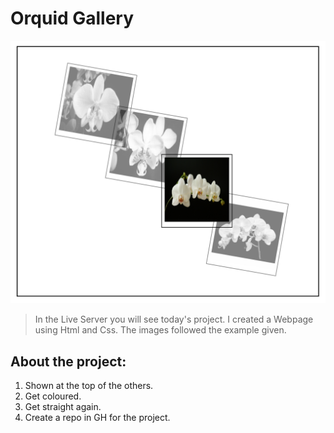 # Orquid Gallery

![gallery-wall](./images/gallery-wall.png)

> In the Live Server you will see today's project.
> I created a Webpage using Html and Css.
> The images followed the example given.

## About the project:
1. Shown at the top of the others.
2. Get coloured.
3. Get straight again.
4. Create a repo in GH for the project.